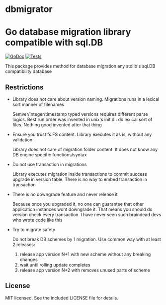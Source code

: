 # dbmigrator
Go database migration library compatible with sql.DB
====
[![GoDoc](https://godoc.org/github.com/alexdyukov/dbmigrator?status.svg)](https://godoc.org/github.com/alexdyukov/dbmigrator)
[![Tests](https://github.com/alexdyukov/dbmigrator/actions/workflows/tests.yml/badge.svg?branch=master)](https://github.com/alexdyukov/dbmigrator/actions/workflows/tests.yml?query=branch%3Amaster)

This package provides method for database migration any stdlib's sql.DB compatibility database

## Restrictions

* Library does not care about version naming. Migrations runs in a lexical sort manner of filenames

  Semver/integer/timestamp typed versions requires different parse logics. Best run order was invented in unix's init.d : do lexical sort of files. Nothing good invented after that thing

- Ensure you trust fs.FS content. Library executes it as is, without any validation

  Library does not care of migration folder content. It does not know any DB engine specific functions/syntax

- Do not use transaction in migrations

  Library executes migration inside transactions to commit success upgrade in version table. There is no way to embed transaction in transaction

- There is no downgrade feature and never release it

  Because once you upgraded it, no one can guarantee that other application instances wont downgrade it. That means you should do version check every transaction. I have never seen such braindead devs who wrote code like this

- Try to migrate safety

  Do not break DB schemes by 1 migration. Use common way with at least 2 releases:
  1. release app version N+1 with new scheme without any breaking changes
  2. wait until rolling update completes
  3. release app version N+2 with removes unused parts of scheme

## License

MIT licensed. See the included LICENSE file for details.
